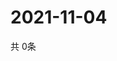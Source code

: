 # 2021-11-04
  共 0条

  <!-- BEGIN -->
  <!-- 最后更新时间Thu Nov 04 2021 12:07:22 GMT+0000 (Coordinated Universal Time) -->
  
  <!-- END -->
  
  
